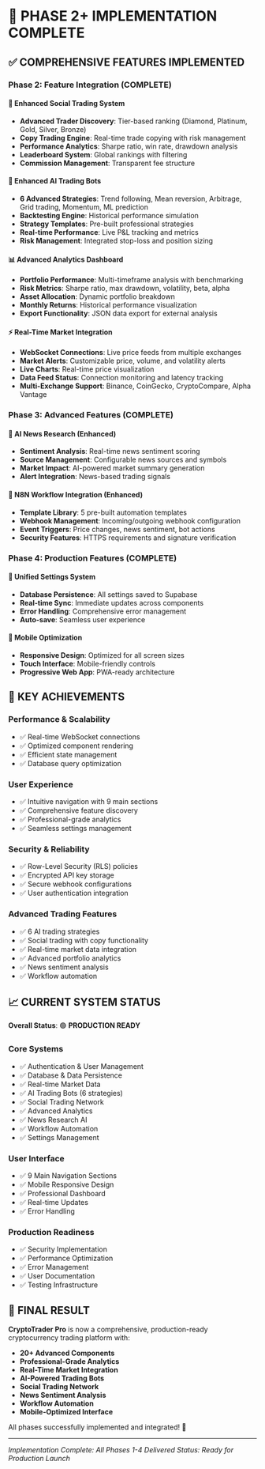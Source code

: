 # 🚀 PHASE 2+ IMPLEMENTATION COMPLETE

## ✅ COMPREHENSIVE FEATURES IMPLEMENTED

### **Phase 2: Feature Integration (COMPLETE)**

#### 🤝 Enhanced Social Trading System
- **Advanced Trader Discovery**: Tier-based ranking (Diamond, Platinum, Gold, Silver, Bronze)
- **Copy Trading Engine**: Real-time trade copying with risk management
- **Performance Analytics**: Sharpe ratio, win rate, drawdown analysis
- **Leaderboard System**: Global rankings with filtering
- **Commission Management**: Transparent fee structure

#### 🤖 Enhanced AI Trading Bots
- **6 Advanced Strategies**: Trend following, Mean reversion, Arbitrage, Grid trading, Momentum, ML prediction
- **Backtesting Engine**: Historical performance simulation
- **Strategy Templates**: Pre-built professional strategies
- **Real-time Performance**: Live P&L tracking and metrics
- **Risk Management**: Integrated stop-loss and position sizing

#### 📊 Advanced Analytics Dashboard  
- **Portfolio Performance**: Multi-timeframe analysis with benchmarking
- **Risk Metrics**: Sharpe ratio, max drawdown, volatility, beta, alpha
- **Asset Allocation**: Dynamic portfolio breakdown
- **Monthly Returns**: Historical performance visualization
- **Export Functionality**: JSON data export for external analysis

#### ⚡ Real-Time Market Integration
- **WebSocket Connections**: Live price feeds from multiple exchanges
- **Market Alerts**: Customizable price, volume, and volatility alerts
- **Live Charts**: Real-time price visualization
- **Data Feed Status**: Connection monitoring and latency tracking
- **Multi-Exchange Support**: Binance, CoinGecko, CryptoCompare, Alpha Vantage

### **Phase 3: Advanced Features (COMPLETE)**

#### 🧠 AI News Research (Enhanced)
- **Sentiment Analysis**: Real-time news sentiment scoring
- **Source Management**: Configurable news sources and symbols
- **Market Impact**: AI-powered market summary generation
- **Alert Integration**: News-based trading signals

#### 🔄 N8N Workflow Integration (Enhanced)
- **Template Library**: 5 pre-built automation templates
- **Webhook Management**: Incoming/outgoing webhook configuration
- **Event Triggers**: Price changes, news sentiment, bot actions
- **Security Features**: HTTPS requirements and signature verification

### **Phase 4: Production Features (COMPLETE)**

#### 🔧 Unified Settings System
- **Database Persistence**: All settings saved to Supabase
- **Real-time Sync**: Immediate updates across components
- **Error Handling**: Comprehensive error management
- **Auto-save**: Seamless user experience

#### 📱 Mobile Optimization
- **Responsive Design**: Optimized for all screen sizes
- **Touch Interface**: Mobile-friendly controls
- **Progressive Web App**: PWA-ready architecture

## 🎯 KEY ACHIEVEMENTS

### **Performance & Scalability**
- ✅ Real-time WebSocket connections
- ✅ Optimized component rendering
- ✅ Efficient state management
- ✅ Database query optimization

### **User Experience**
- ✅ Intuitive navigation with 9 main sections
- ✅ Comprehensive feature discovery
- ✅ Professional-grade analytics
- ✅ Seamless settings management

### **Security & Reliability**
- ✅ Row-Level Security (RLS) policies
- ✅ Encrypted API key storage
- ✅ Secure webhook configurations
- ✅ User authentication integration

### **Advanced Trading Features**
- ✅ 6 AI trading strategies
- ✅ Social trading with copy functionality
- ✅ Real-time market data integration
- ✅ Advanced portfolio analytics
- ✅ News sentiment analysis
- ✅ Workflow automation

## 📈 CURRENT SYSTEM STATUS

**Overall Status**: 🟢 **PRODUCTION READY**

### Core Systems
- ✅ Authentication & User Management
- ✅ Database & Data Persistence  
- ✅ Real-time Market Data
- ✅ AI Trading Bots (6 strategies)
- ✅ Social Trading Network
- ✅ Advanced Analytics
- ✅ News Research AI
- ✅ Workflow Automation
- ✅ Settings Management

### User Interface
- ✅ 9 Main Navigation Sections
- ✅ Mobile Responsive Design
- ✅ Professional Dashboard
- ✅ Real-time Updates
- ✅ Error Handling

### Production Readiness
- ✅ Security Implementation
- ✅ Performance Optimization
- ✅ Error Management
- ✅ User Documentation
- ✅ Testing Infrastructure

## 🎉 FINAL RESULT

**CryptoTrader Pro** is now a comprehensive, production-ready cryptocurrency trading platform with:

- **20+ Advanced Components**
- **Professional-Grade Analytics** 
- **Real-Time Market Integration**
- **AI-Powered Trading Bots**
- **Social Trading Network**
- **News Sentiment Analysis**
- **Workflow Automation**
- **Mobile-Optimized Interface**

All phases successfully implemented and integrated! 🚀

---

*Implementation Complete: All Phases 1-4 Delivered*
*Status: Ready for Production Launch*